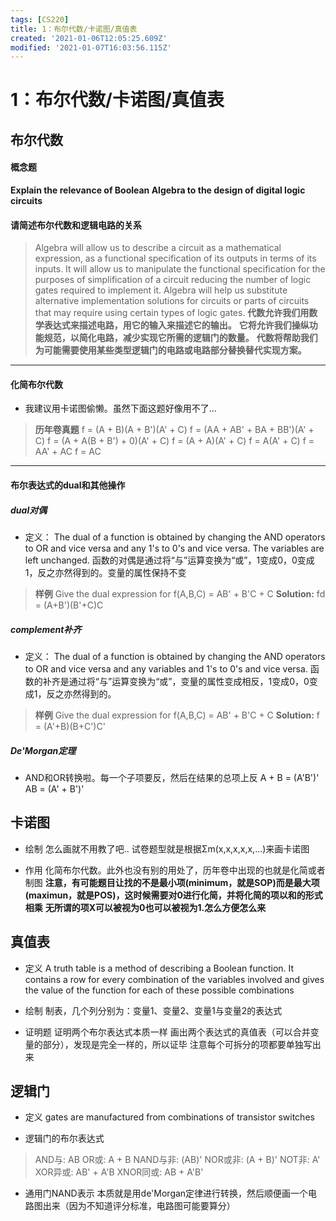 ```yaml
---
tags: [CS220]
title: 1：布尔代数/卡诺图/真值表
created: '2021-01-06T12:05:25.609Z'
modified: '2021-01-07T16:03:56.115Z'
---
```


# 1：布尔代数/卡诺图/真值表
## 布尔代数
#### 概念题
**Explain the relevance of Boolean Algebra to the design of digital logic circuits**
#### 请简述布尔代数和逻辑电路的关系
> Algebra will allow us to describe a circuit as a mathematical expression, as a functional specification of its outputs in terms of its inputs. 
It will allow us to manipulate the functional specification for the purposes of simplification of a circuit reducing the number of logic gates required to implement it. 
Algebra will help us substitute alternative implementation solutions for circuits or parts of circuits that may require using certain types of logic gates.
**代数允许我们用数学表达式来描述电路，用它的输入来描述它的输出。**
**它将允许我们操纵功能规范，以简化电路，减少实现它所需的逻辑门的数量。**
**代数将帮助我们为可能需要使用某些类型逻辑门的电路或电路部分替换替代实现方案。**
***

#### 化简布尔代数
- 我建议用卡诺图偷懒。虽然下面这题好像用不了...
> **历年卷真题**
f = (A + B)(A + B')(A' + C)
f = (AA + AB' + BA + BB')(A' + C)
f = (A + A(B + B') + 0)(A' + C)
f = (A + A)(A' + C)
f = A(A' + C)
f = AA' + AC
f = AC
***

#### 布尔表达式的dual和其他操作
##### dual对偶
- 定义：
The dual of a function is obtained by changing the AND operators to OR and vice versa and any 1's to 0's and vice versa. The variables are left unchanged.
函数的对偶是通过将“与”运算变换为“或”，1变成0，0变成1，反之亦然得到的。变量的属性保持不变
> **样例**
Give the dual expression for f(A,B,C) = AB' + B'C + C
**Solution:** fd = (A+B')(B'+C)C

##### complement补齐
- 定义：
The dual of a function is obtained by changing the AND operators to OR and vice versa and any variables and 1's to 0's and vice versa.
函数的补齐是通过将“与”运算变换为“或”，变量的属性变成相反，1变成0，0变成1，反之亦然得到的。
> **样例**
Give the dual expression for f(A,B,C) = AB' + B'C + C
**Solution:** f = (A'+B)(B+C')C'

##### De'Morgan定理
- AND和OR转换啦。每一个子项要反，然后在结果的总项上反
A + B = (A'B')'
AB = (A' + B')'

## 卡诺图
- 绘制
怎么画就不用教了吧..
试卷题型就是根据Σm(x,x,x,x,x,...)来画卡诺图

- 作用
化简布尔代数。此外也没有别的用处了，历年卷中出现的也就是化简或者制图
**注意，有可能题目让找的不是最小项(minimum，就是SOP)而是最大项(maximun，就是POS)，这时候需要对0进行化简，并将化简的项以和的形式相乘**
**无所谓的项X可以被视为0也可以被视为1.怎么方便怎么来**

## 真值表
- 定义
A truth table is a method of describing a Boolean function. It contains a row for every combination of the variables involved and gives the value of the function for each of these possible combinations

- 绘制
制表，几个列分别为：变量1、变量2、变量1与变量2的表达式

- 证明题
证明两个布尔表达式本质一样
画出两个表达式的真值表（可以合并变量的部分），发现是完全一样的，所以证毕
注意每个可拆分的项都要单独写出来

## 逻辑门
- 定义
gates are manufactured from combinations of transistor switches

- 逻辑门的布尔表达式
> AND与: AB
OR或: A + B
NAND与非: (AB)'
NOR或非: (A + B)'
NOT非: A'
XOR异或: AB' + A'B
XNOR同或: AB + A'B'

- 通用门NAND表示
本质就是用de'Morgan定律进行转换，然后顺便画一个电路图出来（因为不知道评分标准，电路图可能要算分）







